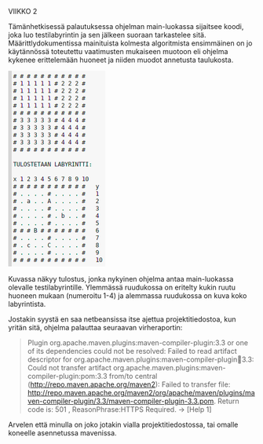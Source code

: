 VIIKKO 2

<c>Tämänhetkisessä palautuksessa ohjelman main-luokassa sijaitsee koodi, joka luo testilabyrintin ja sen jälkeen suoraan
tarkastelee sitä. Määrittlydokumentissa mainituista kolmesta algoritmista ensimmäinen on jo käytännössä toteutettu
vaatimusten mukaiseen muotoon eli ohjelma kykenee erittelemään huoneet ja niiden muodot annetusta taulukosta.<c>


![Kuva 1](https://raw.githubusercontent.com/Hipsterisiili/Pakohuone/master/Ohjelman_syote_viikko2.png)

Kuvassa näkyy tulostus, jonka nykyinen ohjelma antaa main-luokassa olevalle testilabyrintille. Ylemmässä
ruudukossa on eritelty kukin ruutu huoneen mukaan (numeroitu 1-4) ja alemmassa ruudukossa on kuva koko
labyrintista.


Jostakin syystä en saa netbeansissa itse ajettua projektitiedostoa, kun yritän sitä, ohjelma palauttaa seuraavan 
virheraportin:

>Plugin org.apache.maven.plugins:maven-compiler-plugin:3.3 or one of its dependencies could not be resolved: 
>Failed to read artifact descriptor for org.apache.maven.plugins:maven-compiler-plugin:jar:3.3: Could not 
>transfer artifact org.apache.maven.plugins:maven-compiler-plugin:pom:3.3 from/to central 
>(http://repo.maven.apache.org/maven2): Failed to transfer file: 
>http://repo.maven.apache.org/maven2/org/apache/maven/plugins/maven-compiler-plugin/3.3/maven-compiler-plugin-3.3.pom. 
>Return code is: 501 , ReasonPhrase:HTTPS Required. -> [Help 1]

Arvelen että minulla on joko jotakin vialla projektitiedostossa, tai omalle koneelle asennetussa mavenissa.


